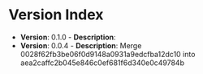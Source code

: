 # Version Index
- **Version**: 0.1.0 - **Description**: 
- **Version**: 0.0.4 - **Description**: Merge 0028f62fb3be06f0d9148a0931a9edcfba12dc10 into aea2caffc2b045e846c0ef681f6d340e0c49784b
